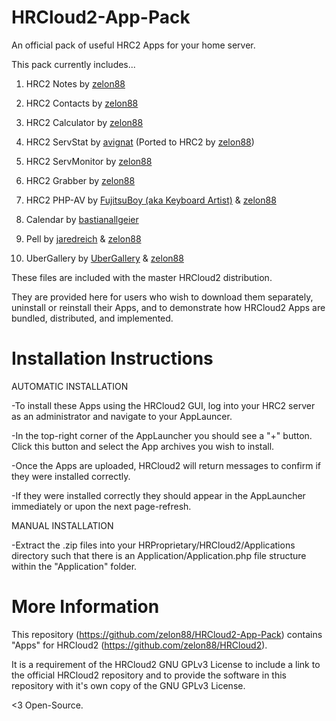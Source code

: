 # HRCloud2-App-Pack

An official pack of useful HRC2 Apps for your home server.

This pack currently includes...

1. HRC2 Notes  by [zelon88](https://github.com/zelon88) 

2. HRC2 Contacts  by [zelon88](https://github.com/zelon88) 

3. HRC2 Calculator  by [zelon88](https://github.com/zelon88) 

4. HRC2 ServStat by [avignat](https://github.com/avignat) (Ported to HRC2 by [zelon88](https://github.com/zelon88))

5. HRC2 ServMonitor by [zelon88](https://github.com/zelon88)

6. HRC2 Grabber by [zelon88](https://github.com/zelon88)

7. HRC2 PHP-AV by [FujitsuBoy (aka Keyboard Artist)](https://sourceforge.net/projects/phpantivirus/) & [zelon88](https://github.com/zelon88)

8. Calendar by [bastianallgeier](https://github.com/bastianallgeier)

9. Pell by [jaredreich](https://github.com/jaredreich) & [zelon88](https://zelon88)

10. UberGallery by [UberGallery](https://ubergallery.com) & [zelon88](https://github.com/zelon88)


These files are included with the master HRCloud2 distribution. 

They are provided here for users who wish to download them separately, uninstall or reinstall their Apps, and to demonstrate how HRCloud2 Apps are bundled, distributed, and implemented.
  
  
# Installation Instructions

AUTOMATIC INSTALLATION

-To install these Apps using the HRCloud2 GUI, log into your HRC2 server as an administrator and navigate to your AppLauncer.

-In the top-right corner of the AppLauncher you should see a "+" button. Click this button and select the App archives you wish
to install.

-Once the Apps are uploaded, HRCloud2 will return messages to confirm if they were installed correctly.

-If they were installed correctly they should appear in the AppLauncher immediately or upon the next page-refresh.


MANUAL INSTALLATION

-Extract the .zip files into your HRProprietary/HRCloud2/Applications directory such that there is an Application/Application.php file structure within the "Application" folder.

# More Information

This repository (https://github.com/zelon88/HRCloud2-App-Pack) contains "Apps" for HRCloud2 (https://github.com/zelon88/HRCloud2). 

It is a requirement of the HRCloud2 GNU GPLv3 License to include a link to the official HRCloud2 repository and to provide the software in this repository with it's own copy of the GNU GPLv3 License. 

<3 Open-Source.

